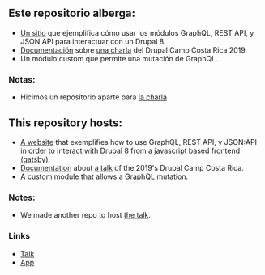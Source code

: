 ## Este repositorio alberga:

- [Un sitio](https://dccr19-guestbook.netlify.com/) que ejemplifica cómo usar los módulos GraphQL, REST API, y JSON:API para interactuar con un Drupal 8.
- [Documentación](https://github.com/andreaslorozco/drupal-rest-json-graphql-talk/blob/master/docs/keypoints.md) sobre [una charla](https://www.drupalcamp.cr/index.php/en/sessions/rest-graphql-o-jsonapi-que-no-hacer) del Drupal Camp Costa Rica 2019.
- Un módulo custom que permite una mutación de GraphQL.

### Notas: 

- Hicimos un repositorio aparte para [la charla](https://github.com/EdgarBarrantes/drupal-rest-json-graphql-talk-slides)

## This repository hosts:

- [A website](https://dccr19-guestbook.netlify.com/) that exemplifies how to use GraphQL, REST API, y JSON:API in order to interact with Drupal 8 from a javascript based frontend [(gatsby)](https://www.gatsbyjs.org/).
- [Documentation](https://github.com/andreaslorozco/drupal-rest-json-graphql-talk/blob/master/docs/keypoints.md) about [a talk](https://www.drupalcamp.cr/index.php/en/sessions/rest-graphql-o-jsonapi-que-no-hacer) of the 2019's Drupal Camp Costa Rica.
- A custom module that allows a GraphQL mutation.

### Notes: 

- We made another repo to host [the talk](https://github.com/EdgarBarrantes/drupal-rest-json-graphql-talk-slides).

### Links

- [Talk](https://dccr19-deck.netlify.com/)
- [App](https://dccr19-gb.netlify.com/)

